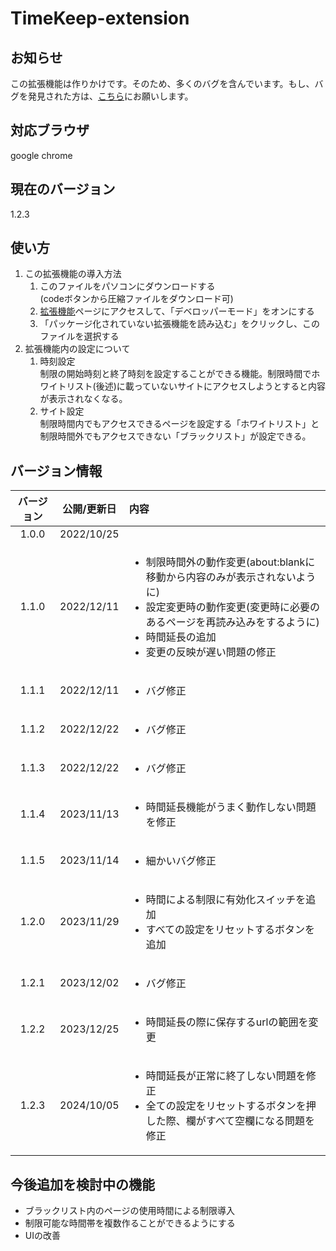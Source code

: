 # TimeKeep-extension 

## お知らせ
この拡張機能は作りかけです。そのため、多くのバグを含んでいます。もし、バグを発見された方は、[こちら](https://github.com/prisoners-trilemma/TimeKeep-extension/issues)にお願いします。  

## 対応ブラウザ 
google chrome 

## 現在のバージョン 
1.2.3

## 使い方 
1. この拡張機能の導入方法 
    1. このファイルをパソコンにダウンロードする  
    (codeボタンから圧縮ファイルをダウンロード可)
    3. [拡張機能](chrome://extension)ページにアクセスして、「デベロッパーモード」をオンにする 
    4. 「パッケージ化されていない拡張機能を読み込む」をクリックし、このファイルを選択する 
1. 拡張機能内の設定について 
    1. 時刻設定  
    制限の開始時刻と終了時刻を設定することができる機能。制限時間でホワイトリスト(後述)に載っていないサイトにアクセスしようとすると内容が表示されなくなる。 
    3. サイト設定  
    制限時間内でもアクセスできるページを設定する「ホワイトリスト」と制限時間外でもアクセスできない「ブラックリスト」が設定できる。


## バージョン情報
|バージョン|公開/更新日|内容|
|:-:|:-:|:-|
|1.0.0|2022/10/25||
|1.1.0|2022/12/11|<ul><li>制限時間外の動作変更(about:blankに移動から内容のみが表示されないように)<li>設定変更時の動作変更(変更時に必要のあるページを再読み込みをするように)<li>時間延長の追加<li>変更の反映が遅い問題の修正</ul>|
|1.1.1|2022/12/11|<ul><li>バグ修正</ul>|
|1.1.2|2022/12/22|<ul><li>バグ修正</ul>|
|1.1.3|2022/12/22|<ul><li>バグ修正</ul>|
|1.1.4|2023/11/13|<ul><li>時間延長機能がうまく動作しない問題を修正</ul>|
|1.1.5|2023/11/14|<ul><li>細かいバグ修正</ul>|
|1.2.0|2023/11/29|<ul><li>時間による制限に有効化スイッチを追加<li>すべての設定をリセットするボタンを追加</ul>|
|1.2.1|2023/12/02|<ul><li>バグ修正</ul>|
|1.2.2|2023/12/25|<ul><li>時間延長の際に保存するurlの範囲を変更</ul>|
|1.2.3|2024/10/05|<ul><li>時間延長が正常に終了しない問題を修正<li>全ての設定をリセットするボタンを押した際、欄がすべて空欄になる問題を修正</ul>|

## 今後追加を検討中の機能 
- ブラックリスト内のページの使用時間による制限導入 
- 制限可能な時間帯を複数作ることができるようにする 
- UIの改善
